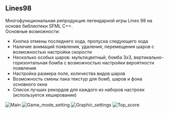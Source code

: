 ## Lines98

Многофункциональная репродукция легендарной игры Lines 98 на основе библиотеки SFML C++.</br>Основные возможности:
* Кнопка отмены последнего хода, пропуска следующего хода
* Наличие анимаций появления, удаления, перемещения шаров с возможностью настройки скорости
* Несколько особых шаров: мультицветный, бомба 3x3, вертикально-горизонтальная бомба с возможностью настройки вероятности появления
* Настройка размера поля, количества видов шаров
* Возможность смены пака текстур для бомб, шаров и фона основного окна
* Список лучших рекордов для каждого из наборов настроек (используется хеширование)

![Main](https://github.com/Irval1337/SFML_Lines98/blob/main/main.png)
![Game_mode_setting](https://github.com/Irval1337/SFML_Lines98/blob/main/game_mode_settings.png)
![Graphic_settings](https://github.com/Irval1337/SFML_Lines98/blob/main/graphic_settings.png)
![Top_score](https://github.com/Irval1337/SFML_Lines98/blob/main/top_scores.png)
